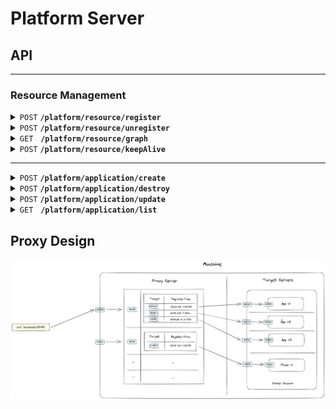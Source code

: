 # Platform Server

## API

---

### Resource Management

<details>
 <summary><code>POST</code> <code><b>/platform/resource/register</b></code></summary>

#### Request Example

```json5
{
  "clientName": "xxx",               // 根据 clientName 对 service group 进行标识
  "clientType": "...",               // 用于前端绘图
  "pubTopics": ["topic1", "topic2"], // 该 client 会哪些 Topic 发消息？
  "subTopics": ["topic3"]            // 该 client 会接收哪些 Topic 的消息？
}
```

#### Response Example

```json5
{
  "clientId": "xxx" // 唯一标识当前 client 的 ID
}
```

</details>

<details>
 <summary><code>POST</code> <code><b>/platform/resource/unregister</b></code></summary>

#### Request Example

```json5
{
  "clientId": "xxx" // 唯一标识当前 client 的 ID
}
```

#### Response Example

No response. Just take status code `200` as success.

</details>

<details>
 <summary><code>GET</code> &nbsp; <code><b>/platform/resource/graph</b></code></summary>

#### Response Example

```json5
{
  "nodes": [
    {
      "clientType": "...",
      "id": "xxx", // 如果 clientType 为 topic，则将该 code 的 id 值设置为 topic.name
      "name": "yyy"
    }, 
    { /* ... */ }, 
    { /* ... */ }
  ],
  "edges": [
    {
      "from": "xxx", // id
      "to": "yyy"    // id
    }
  ]
}
```

</details>

<details>
 <summary><code>POST</code> <code><b>/platform/resource/keepAlive</b></code></summary>

#### Request Example

```json5
{
  "clientId": "xxx" // 唯一标识当前 client 的 ID
}
```

#### Response Example

No response. Just take status code `200` as success.

</details>

---

<details>
 <summary><code>POST</code> <code><b>/platform/application/create</b></code></summary>

#### Request Example

```json5
{
  "name": "xxx",           // Docker 镜像名
  "version": "yyy",        // Docker 镜像 Tag
  "healthCheckPort": 8080, // 用于检查初始化状态的端口（默认为 HTTP 端口）
  "udpPorts": [9998, 9999] // 要暴露的 UDP 端口号
}
```

#### Response Example

```json5
{
  "application": {
    "id": "xxx",     // Docker 容器 ID
    "name": "yyy",   // Docker 镜像名
    "version": "zzz" // Docker 镜像 Tag
  }
}
```

</details>

<details>
 <summary><code>POST</code> <code><b>/platform/application/destroy</b></code></summary>

#### Request Example

```json5
{
  "applicationId": "xxx" // Docker 容器 ID
}
```

#### Response Example

No response. Just take status code `200` as success.

</details>

<details>
 <summary><code>POST</code> <code><b>/platform/application/update</b></code></summary>

#### Request Example

```json5
{
  "oldApplicationId": "xxx",              // 被更新的 Application 的 ID
  "newApplicationName": "xxx",            // 新应用的 Docker 镜像名
  "newApplicationVersion": "yyy",         // 新应用的 Docker 镜像 Tag
  "newApplicationHealthCheckPort": 8080,  // 新应用的用于检查初始化状态的端口（默认为 HTTP 端口）
  "newApplicationUdpPorts": [9998, 9999], // 新应用的要暴露的 UDP 端口号
  "updateStrategy": 1                     // 更新策略：0-默认 1-滚动
}
```

#### Response Example

```json5
{
  "application": {
    "id": "xxx",     // Docker 容器 ID
    "name": "yyy",   // Docker 镜像名
    "version": "zzz" // Docker 镜像 Tag
  }
}
```

</details>

<details>
 <summary><code>GET</code> &nbsp; <code><b>/platform/application/list</b></code></summary>

#### Response Example

```json5
{
  "applications": [
    {
      "id": "xxx",     // Docker 容器 ID
      "name": "yyy",   // Docker 镜像名
      "version": "zzz" // Docker 镜像 Tag
    },
    {
      "id": "xxx",     // Docker 容器 ID
      "name": "yyy",   // Docker 镜像名
      "version": "zzz" // Docker 镜像 Tag
    },
    {
      "id": "xxx",     // Docker 容器 ID
      "name": "yyy",   // Docker 镜像名
      "version": "zzz" // Docker 镜像 Tag
    }
  ]
}
```

</details>

## Proxy Design

![img/proxy.png](img/proxy.png)